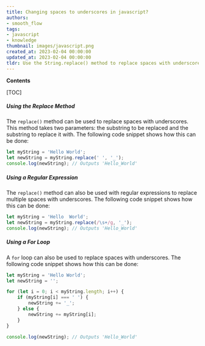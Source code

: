 ```yaml
---
title: Changing spaces to underscores in javascript?
authors:
- smooth_flow
tags:
- javascript
- knowledge
thumbnail: images/javascript.png
created_at: 2023-02-04 00:00:00
updated_at: 2023-02-04 00:00:00
tldr: Use the String.replace() method to replace spaces with underscores.
---
```


**Contents**

[TOC]

##### Using the Replace Method

The `replace()` method can be used to replace spaces with underscores. This method takes two parameters: the substring to be replaced and the substring to replace it with. The following code snippet shows how this can be done:

```javascript
let myString = 'Hello World';
let newString = myString.replace(' ', '_');
console.log(newString); // Outputs 'Hello_World'
```

##### Using a Regular Expression

The `replace()` method can also be used with regular expressions to replace multiple spaces with underscores. The following code snippet shows how this can be done:

```javascript
let myString = 'Hello  World';
let newString = myString.replace(/\s+/g, '_');
console.log(newString); // Outputs 'Hello_World'
```

##### Using a For Loop

A `for` loop can also be used to replace spaces with underscores. The following code snippet shows how this can be done:

```javascript
let myString = 'Hello World';
let newString = '';

for (let i = 0; i < myString.length; i++) {
    if (myString[i] === ' ') {
        newString += '_';
    } else {
        newString += myString[i];
    }
}

console.log(newString); // Outputs 'Hello_World'
```
